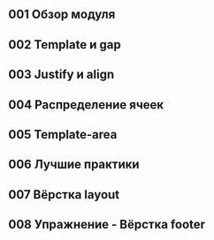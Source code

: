 ## 001 Обзор модуля










## 002 Template и gap










## 003 Justify и align










## 004 Распределение ячеек










## 005 Template-area










## 006 Лучшие практики










## 007 Вёрстка layout










## 008 Упражнение - Вёрстка footer













